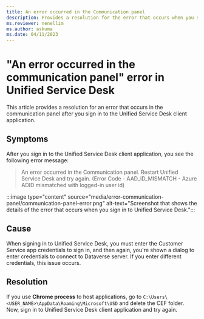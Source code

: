 ```yaml
---
title: An error occurred in the Communication panel
description: Provides a resolution for the error that occurs when you sign in to the communication panel in Unified Service Desk client application.
ms.reviewer: nenellim
ms.author: askuma
ms.date: 04/11/2023
---
```

# "An error occurred in the communication panel" error in Unified Service Desk

This article provides a resolution for an error that occurs in the communication panel after you sign in to the Unified Service Desk client application.

## Symptoms

After you sign in to the Unified Service Desk client application, you see the following error message:

> An error occurred in the Communication panel. Restart Unified Service Desk and try again. (Error Code - AAD_ID_MISMATCH - Azure ADID mismatched with logged-in user id)

:::image type="content" source="media/error-communication-panel/communication-panel-error.png" alt-text="Screenshot that shows the details of the error that occurs when you sign in to Unified Service Desk.":::

## Cause

When signing in to Unified Service Desk, you must enter the Customer Service app credentials to sign in, and then again, you're shown a dialog to enter credentials to connect to Dataverse server. If you enter different credentials, this issue occurs.

## Resolution

If you use **Chrome process** to host applications, go to `C:\Users\<USER_NAME>\AppData\Roaming\Microsoft\USD` and delete the CEF folder. Now, sign in to Unified Service Desk client application and try again.
